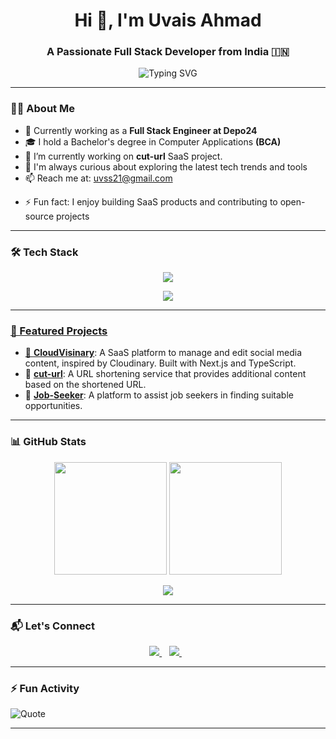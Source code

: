 <h1 align="center">Hi 👋, I'm Uvais Ahmad</h1>
<h3 align="center">A Passionate Full Stack Developer from India 🇮🇳</h3>

<p align="center">
  <img src="https://readme-typing-svg.demolab.com?font=Fira+Code&size=22&pause=1000&color=36BCF7&center=true&vCenter=true&width=600&lines=Backend+Developer+%7C+Node.js+%7C+Express;PostgreSQL+%7C+MongoDB+%7C+TypeScript;Exploring+AWS+%7C+Next.js+%7C+SaaS+Projects;Open+Source+Contributor+%7C+Always+Learning" alt="Typing SVG" />
</p>

---

### 🧑‍💻 About Me

- 🔭 Currently working as a **Full Stack Engineer at Depo24**
- 🎓  I hold a Bachelor's degree in Computer Applications **(BCA)**
- 🔭 I’m currently working on **cut-url** SaaS project.
- 🤖 I'm always curious about exploring the latest tech trends and tools
- 📫 Reach me at: [uvss21@gmail.com](mailto:uvss21@gmail.com)
<!-- - 🌐 Portfolio: [uvais-ahmad.github.io](https://uvais-ahmad.github.io) -->
- ⚡ Fun fact: I enjoy building SaaS products and contributing to open-source projects

---

### 🛠️ Tech Stack

<p align="center">
  <a href="https://skillicons.dev">
    <img src="https://skillicons.dev/icons?i=js,ts,nodejs,postgresql,mysql,sequelize,mongo,aws"
  </a>
</p>

<p align="center">
  <a href="https://skillicons.dev">
    <img src="https://skillicons.dev/icons?i=react,redux,tailwind,nextjs,postman,git,prisma"
  </a>
</p>

---

### 📂 Featured Projects

- 🚀 [**CloudVisinary**](https://github.com/Uvais-Ahmad/cloudVisinary): A SaaS platform to manage and edit social media content, inspired by Cloudinary. Built with Next.js and TypeScript.
- 🔗 [**cut-url**](https://github.com/Uvais-Ahmad/cut-url): A URL shortening service that provides additional content based on the shortened URL.
- 🧠 [**Job-Seeker**](https://github.com/Uvais-Ahmad/Job-Seeker): A platform to assist job seekers in finding suitable opportunities.

---

### 📊 GitHub Stats

<p align="center">
  <img src="https://github-readme-stats.vercel.app/api?username=Uvais-Ahmad&show_icons=true&theme=github_dark" height="180px" />
  <img src="https://github-readme-streak-stats.herokuapp.com?user=Uvais-Ahmad&theme=dark" height="180px" />
</p>


<p align="center">
  <img src="https://github-readme-stats.vercel.app/api/top-langs/?username=Uvais-Ahmad&layout=compact&theme=github_dark" />
</p>

---

### 📬 Let's Connect

<p align="center">
  <a href="mailto:uvss21@gmail.com" target="_blank" title="Email">
    <img src="https://skillicons.dev/icons?i=gmail" />
  </a>
  &nbsp;&nbsp;
  <a href="https://linkedin.com/in/uvais-ahmad" target="_blank" title="LinkedIn">
    <img src="https://skillicons.dev/icons?i=linkedin" />
  </a>
  &nbsp;&nbsp;
</p>


---

### ⚡ Fun Activity

![Quote](https://quotes-github-readme.vercel.app/api?type=horizontal&theme=dark)

---
